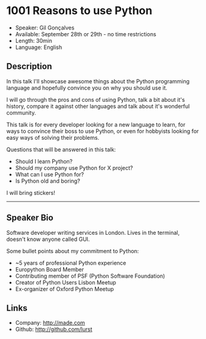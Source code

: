 1001 Reasons to use Python
==========================

* Speaker: Gil Gonçalves
* Available: September 28th or 29th - no time restrictions
* Length: 30min
* Language: English

Description
-----------

In this talk I'll showcase awesome things about the Python programming language
and hopefully convince you on why you should use it.

I will go through the pros and cons of using Python, talk a bit about it's
history, compare it against other languages and talk about it's wonderful
community.

This talk is for every developer looking for a new language to learn, for ways
to convince their boss to use Python, or even for hobbyists looking for easy
ways of solving their problems.

Questions that will be answered in this talk:

- Should I learn Python?
- Should my company use Python for X project?
- What can I use Python for?
- Is Python old and boring?

I will bring stickers!


---------------

Speaker Bio
-----------

Software developer writing services in London. Lives in the terminal, doesn't
know anyone called GUI.

Some bullet points about my commitment to Python:
- ~5 years of professional Python experience
- Europython Board Member
- Contributing member of PSF (Python Software Foundation)
- Creator of Python Users Lisbon Meetup
- Ex-organizer of Oxford Python Meetup

Links
-----

* Company: http://made.com
* Github: http://github.com/lurst

